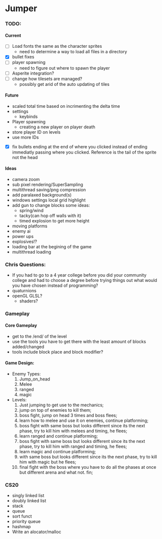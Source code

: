 # Jumper


### TODO:
#### Current
- [ ] Load fonts the same as the character sprites
	* need to determine a way to load all files in a directory
- [x] bullet fixes
- [ ] player spawning
	* need to figure out where to spawn the player
- [ ] Asperite integration?
- [ ] change how tilesets are managed?
	* possibly get arid of the auto updating of tiles


#### Future
* scaled total time based on incrimenting the delta time
* settings
    * keybinds
* Player spawning
    * creating a new player on player death
* store player ID on levels
* use more IDs
- [x] fix bullets ending at the end of where you clicked instead of ending immediatly passing where you clicked.  Reference is the tail of the sprite not the head


#### Ideas
* camera zoom
* sub pixel rendering/SuperSampling
* multithread saving/png compression
* add paralaxed background(s)
* windows settings local grid highlight
* add gun to change blocks some ideas: 
    * spring/wind
    * tacky(can hop off walls with it)
    * timed explosion to get more height
* moving platforms
* enemy ai
* power ups
* explosives!?
* loading bar at the begining of the game
* multithread loading


### Chris Questions:
* If you had to go to a 4 year college before you did your community college and had to choose a degree before trying things out what would you have chosen instead of programming?
* quaturnions
* openGL GLSL?
    * shaders?


### Gameplay
#### Core Gameplay
* get to the /end/ of the level
* use the tools you have to get there with the least amount of blocks added/changed
* tools include block place and block modifier?


#### Game Design:
* Enemy Types:
	1. Jump_on_head
	2. Melee
	3. ranged
	4. magic
* Levels:
	1.  Just jumping to get use to the mechanics;
	2.  jump on top of enemies to kill them;
	3.  boss fight, jump on head 3 times and boss flees;
	4.  learn how to melee and use it on enemies, continue platforming;
	5.  boss fight with same boss but looks different since its the next phase, try to kill him with melees and timing, he flees;
	6.  learn ranged and continue platforming;
	7.  boss fight with same boss but looks different since its the next phase, try to kill him with ranged and timing, he flees;
	8.  learn magic and continue platforming;
	9.  with same boss but looks different since its the next phase, try to kill him with magic but he flees;
	10. final fight with the boss where you have to do all the phases at once but different arena and what not. fin;



### CS20
* singly linked list
* doubly linked list
* stack
* queue
* sort funct
* priority queue
* hashmap
* Write an alocator/malloc
